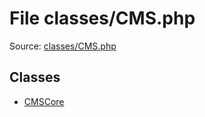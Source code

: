 File classes/CMS.php
=========

Source: [classes/CMS.php](https://github.com/PrestaShop/PrestaShop/blob/1.5.4.1/classes/CMS.php)


Classes
-------

* [CMSCore](class.CMSCore.md)

